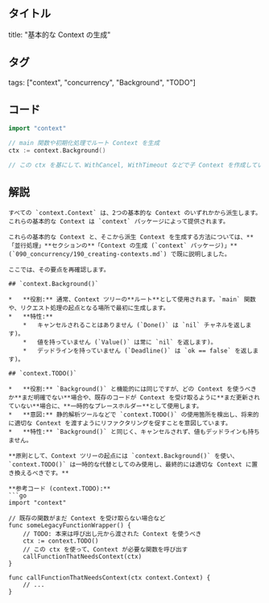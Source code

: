 ## タイトル
title: "基本的な Context の生成"

## タグ
tags: ["context", "concurrency", "Background", "TODO"]

## コード
```go
import "context"

// main 関数や初期化処理でルート Context を生成
ctx := context.Background()

// この ctx を基にして、WithCancel, WithTimeout などで子 Context を作成していく
```

## 解説
```text
すべての `context.Context` は、2つの基本的な Context のいずれかから派生します。これらの基本的な Context は `context` パッケージによって提供されます。

これらの基本的な Context と、そこから派生 Context を生成する方法については、**「並行処理」**セクションの**「Context の生成 (`context` パッケージ)」** (`090_concurrency/190_creating-contexts.md`) で既に説明しました。

ここでは、その要点を再確認します。

## `context.Background()`

*   **役割:** 通常、Context ツリーの**ルート**として使用されます。`main` 関数や、リクエスト処理の起点となる場所で最初に生成します。
*   **特性:**
    *   キャンセルされることはありません (`Done()` は `nil` チャネルを返します)。
    *   値を持っていません (`Value()` は常に `nil` を返します)。
    *   デッドラインを持っていません (`Deadline()` は `ok == false` を返します)。

## `context.TODO()`

*   **役割:** `Background()` と機能的には同じですが、どの Context を使うべきか**まだ明確でない**場合や、既存のコードが Context を受け取るように**まだ更新されていない**場合に、**一時的なプレースホルダー**として使用します。
*   **意図:** 静的解析ツールなどで `context.TODO()` の使用箇所を検出し、将来的に適切な Context を渡すようにリファクタリングを促すことを意図しています。
*   **特性:** `Background()` と同じく、キャンセルされず、値もデッドラインも持ちません。

**原則として、Context ツリーの起点には `context.Background()` を使い、`context.TODO()` は一時的な代替としてのみ使用し、最終的には適切な Context に置き換えるべきです。**

**参考コード (context.TODO):**
```go
import "context"

// 既存の関数がまだ Context を受け取らない場合など
func someLegacyFunctionWrapper() {
    // TODO: 本来は呼び出し元から渡された Context を使うべき
    ctx := context.TODO()
    // この ctx を使って、Context が必要な関数を呼び出す
    callFunctionThatNeedsContext(ctx)
}

func callFunctionThatNeedsContext(ctx context.Context) {
    // ...
}
```